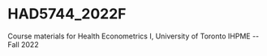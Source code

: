 # HAD5744_2022F
Course materials for Health Econometrics I, University of Toronto IHPME -- Fall 2022
